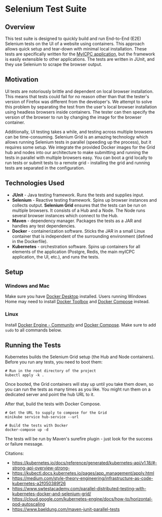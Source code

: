 # Selenium Test Suite

## Overview
This test suite is designed to quickly build and run End-to-End (E2E) Selenium tests on the UI of a website using containers. This approach allows quick setup and tear-down with minimal local installation. These tests are specifically written for the [MyICPC application](https://my.icpc.global), but the framework is easily extensible to other applications. The tests are written in JUnit, and they use Selenium to scrape the browser output.

## Motivation
UI tests are notoriously brittle and dependent on local browser installation. This means that tests could fail for no reason other than that the tester's version of Firefox was different from the developer's. We attempt to solve this problem by separating the test from the user's local browser installation using headless browsers inside containers. The tester can then specify the version of the browser to run by changing the image for the browser container.

Additionally, UI testing takes a while, and testing across multiple browsers can be time-consuming. Selenium Grid is an amazing technology which allows running Selenium tests in parallel (speeding up the process), but it requires some setup. We integrate the provided Docker images for the Grid hub and nodes into our architecture to make submitting and running the tests in parallel with multiple browsers easy. You can boot a grid locally to run tests or submit tests to a remote grid - installing the grid and running tests are separated in the configuration.

## Technologies Used
- **JUnit** - Java testing framework. Runs the tests and supplies input.
- **Selenium** - Reactive testing framework. Spins up browser instances and collects output. **Selenium Grid** ensures that the tests can be run on multiple browsers. It consists of a Hub and a Node. The Node runs several browser instances which connect to the Hub.
- **Maven** - dependency manager. Packages the tests as a JAR and handles any test dependencies.
- **Docker** - containerization software. Sticks the JAR in a small Linux container that is independent of the surrounding environment (defined in the Dockerfile).
- **Kubernetes** - orchestration software. Spins up containers for all elements of the application (Postgre, Redis, the main myICPC application, the UI, etc.), and runs the tests.

## Setup

### Windows and Mac
Make sure you have [Docker Desktop](https://www.docker.com/products/docker-desktop) installed. Users running Windows Home may need to install [Docker Toolbox](https://docs.docker.com/toolbox/toolbox_install_windows/) and [Docker Compose](https://docs.docker.com/compose/install/) instead.

### Linux
Install [Docker Engine - Community](https://docs.docker.com/install/linux/docker-ce/ubuntu/) and [Docker Compose](https://docs.docker.com/compose/install/). Make sure to add `sudo` to all commands below.

## Running the Tests
Kubernetes builds the Selenium Grid setup (the Hub and Node containers). Before you run any tests, you need to boot them:

```
# Run in the root directory of the project
kubectl apply -k .
```

Once booted, the Grid containers will stay up until you take them down, so you can run the tests as many times as you like. You 
might run them on a dedicated server and point the hub URL to it.

After that, build the tests with Docker Compose.

```
# Get the URL to supply to compose for the Grid
minikube service hub-service --url

# Build the tests with Docker
docker-compose up -d
```

The tests will be run by Maven's surefire plugin - just look for the success or failure message.

Citations:
- https://kubernetes.io/docs/reference/generated/kubernetes-api/v1.18/#-strong-api-overview-strong-
- https://kubectl.docs.kubernetes.io/pages/app_management/apply.html
- https://medium.com/style-theory-engineering/infrastructure-as-code-kubernetes-a2f050389f26
- https://www.swtestacademy.com/parallel-distributed-testing-with-kubernetes-docker-and-selenium-grid/
- https://cloud.google.com/kubernetes-engine/docs/how-to/horizontal-pod-autoscaling
- https://www.baeldung.com/maven-junit-parallel-tests
